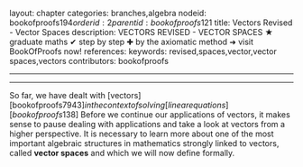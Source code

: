 layout: chapter
categories: branches,algebra
nodeid: bookofproofs$194
orderid: 2
parentid: bookofproofs$121
title: Vectors Revised - Vector Spaces
description: VECTORS REVISED - VECTOR SPACES &#9733; graduate maths &#10004; step by step &#10010; by the axiomatic method &#10140; visit BookOfProofs now!
references: 
keywords: revised,spaces,vector,vector spaces,vectors
contributors: bookofproofs

---


---

So far, we have dealt with [vectors][bookofproofs$7943]  in the context of solving [linear equations][bookofproofs$138] Before we continue our applications of vectors, it makes sense to pause dealing with applications and take a look at vectors from a higher perspective. It is necessary to learn more about one of the most important algebraic structures in mathematics strongly linked to vectors, called **vector spaces** and which we will now define formally.
